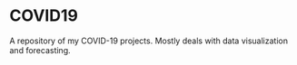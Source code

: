 # COVID19
A repository of my COVID-19 projects. Mostly deals with data visualization and forecasting.
